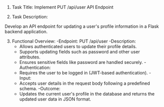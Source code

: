 1. Task Title: Implement PUT /api/user API Endpoint

2. Task Description:

Develop an API endpoint for updating a user's profile information in a Flask backend application.

3. Functional Overview:
-Endpoint: PUT /api/user
-Description:
    - Allows authenticated users to update their profile details.
    - Supports updating fields such as password and other user attributes.
    - Ensures sensitive fields like password are handled securely.
-Authentication:
    - Requires the user to be logged in (JWT-based authentication).
-Input:
    - Accepts user details in the request body following a predefined schema.
-Outcome:
    - Updates the current user's profile in the database and returns the updated user data in JSON format.




